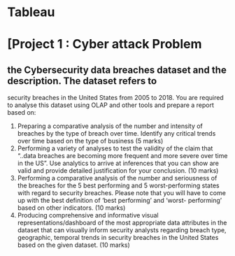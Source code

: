 # Tableau
# [Project 1 : Cyber attack Problem

## the Cybersecurity data breaches dataset and the description. The dataset refers to 
security breaches in the United States from 2005 to 2018. You are required to analyse this dataset 
using OLAP and other tools and prepare a report based on: 

1. Preparing a comparative analysis of the number and intensity of breaches by the type of 
breach over time.  Identify any critical trends over time based on the type of business (5 
marks) 
2. Performing a variety of analyses to test the validity of the claim that “..data breaches are 
becoming more frequent and more severe over time in the US”.  Use analytics to arrive at 
inferences that you can show are valid and provide detailed justification for your 
conclusion. (10 marks) 
3. Performing a comparative analysis of the number and seriousness of the breaches for the 5 
best performing and 5 worst-performing states with regard to security breaches.  Please 
note that you will have to come up with the best definition of ‘best performing’ and ‘worst-
performing’ based on other indicators. (10 marks) 
4. Producing comprehensive and informative visual representations/dashboard of the most 
appropriate data attributes in the dataset that can visually inform security analysts regarding 
breach type, geographic, temporal trends in security breaches in the United States based on 
the given dataset.  (10 marks) 
